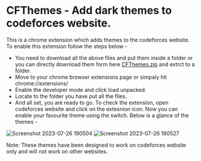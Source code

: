 # CFThemes - Add dark themes to codeforces website.
This is a chrome extension which adds themes to the codeforces website.
To enable this extension follow the steps below -
 - You need to download all the above files and put them inside a folder
 or you can directly download them form here [CFThemes.zip](https://github.com/harsh-nitsgr/CFThemes/files/12173106/CFThemes.zip)
 and extrct to a folder.
 - Move to your chrome browser extensions page or simpaly hit chrome://extensions/
 - Enable the developer mode and click load unpacked.
 - Locate to the folder you have put all the files.
 - And all set, you are ready to go.
To check the extension, open codeforces website and click on the extesnion icon. Now you can enable your favourite theme using the switch.
Below is a glance of the themes -

![Screenshot 2023-07-26 190504](https://github.com/harsh-nitsgr/CFThemes/assets/91006836/bf010476-ec1b-4775-b03c-7862806fe149)
![Screenshot 2023-07-26 190527](https://github.com/harsh-nitsgr/CFThemes/assets/91006836/332a1ba6-07bc-4d56-ae45-352871e99ab6)

Note: These themes have been designed to work on codeforces website only and will not work on other websites.
